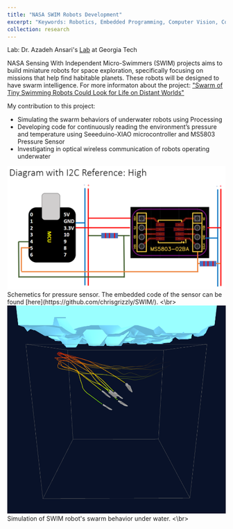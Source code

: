 ```yaml
---
title: "NASA SWIM Robots Development"
excerpt: "Keywords: Robotics, Embedded Programming, Computer Vision, Computer Simulation, SWARM behavior<br/>"
collection: research
---
```

Lab: Dr. Azadeh Ansari's [Lab](https://aansari.ece.gatech.edu/) at Georgia Tech

NASA Sensing With Independent Micro-Swimmers (SWIM) projects aims to build miniature robots for space exploration, specifically focusing on missions that help find habitable planets. These robots will be designed to have swarm intelligence. For more informaton about the project: ["Swarm of Tiny Swimming Robots Could Look for Life on Distant Worlds"](https://www.jpl.nasa.gov/news/swarm-of-tiny-swimming-robots-could-look-for-life-on-distant-worlds)

My contribution to this project:
* Simulating the swarm behaviors of underwater robots using Processing
* Developing code for continuously reading the environment’s pressure and temperature using Seeeduino-XIAO microcontroller and MS5803 Pressure Sensor
* Investigating in optical wireless communication of robots operating underwater


<img src='/images/SWIM1.png'> 
Schemetics for pressure sensor. The embedded code of the sensor can be found [here](https://github.com/chrisgrizzly/SWIM/).
<\br>

<img src='/images/robotsss.png'> 
Simulation of SWIM robot's swarm behavior under water.
<\br>
